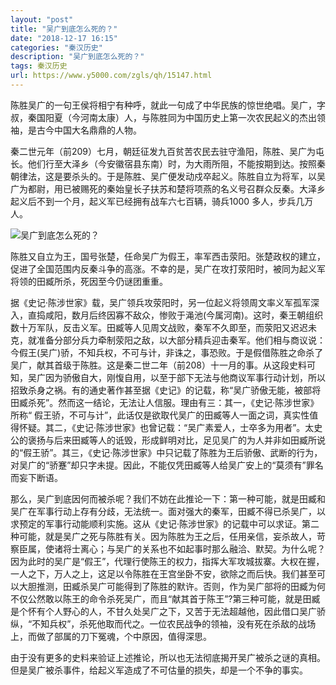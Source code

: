 ```yaml
---
layout: "post"
title: "吴广到底怎么死的？"
date: "2018-12-17 16:15"
categories: "秦汉历史"
description: "吴广到底怎么死的？"
tags: 秦汉历史
url: https://www.y5000.com/zgls/qh/15147.html
---
```






陈胜吴广的一句王侯将相宁有种呼，就此一句成了中华民族的惊世绝唱。吴广，字叔，秦国阳夏（今河南太康）人，与陈胜同为中国历史上第一次农民起义的杰出领袖，是古今中国大名鼎鼎的人物。

秦二世元年（前209）七月，朝廷征发九百贫苦农民去驻守渔阳，陈胜、吴广为屯长。他们行至大泽乡（今安徽宿县东南）时，为大雨所阻，不能按期到达。按照秦朝律法，这是要杀头的。于是陈胜、吴广便发动戍卒起义。陈胜自立为将军，以吴广为都尉，用已被赐死的秦始皇长子扶苏和楚将项燕的名义号召群众反秦。大泽乡起义后不到一个月，起义军已经拥有战车六七百辆，骑兵1000
多人，步兵几万人。

![吴广到底怎么死的？](/uploads/allimg/170227/6-1F22G3432BJ.JPG)

陈胜又自立为王，国号张楚，任命吴广为假王，率军西击荥阳。张楚政权的建立，促进了全国范围内反秦斗争的高涨。不幸的是，吴广在攻打荥阳时，被同为起义军将领的田臧所杀，死因至今仍谜团重重。

据《史记·陈涉世家》载，吴广领兵攻荥阳时，另一位起义将领周文率义军孤军深入，直捣咸阳，数月后终因寡不敌众，惨败于渑池(今属河南)。这时，秦王朝组织数十万军队，反击义军。田臧等人见周文战败，秦军不久即至，而荥阳又迟迟未克，就准备分部分兵力牵制荥阳之敌，以大部分精兵迎击秦军。他们相与商议说：今假王(吴广)骄，不知兵权，不可与计，非诛之，事恐败。于是假借陈胜之命杀了吴广，献其首级于陈胜。这是秦二世二年（前208）十一月的事。从这段史料可知，吴广因为骄傲自大，刚愎自用，以至于部下无法与他商议军事行动计划，所以招致杀身之祸。有的通史著作甚至据《史记》的记载，称“吴广骄傲无能，被部将田臧杀死”。然而这一结论，无法让人信服。理由有三：其一，《史记·陈涉世家》所称“
假王骄，不可与计”，此话仅是欲取代吴广的田臧等人一面之词，真实性值得怀疑。其二，《史记·陈涉世家》也曾记载：“吴广素爱人，士卒多为用者”。太史公的褒扬与后来田臧等人的诋毁，形成鲜明对比，足见吴广的为人并非如田臧所说的“假王骄”。其三，《史记·陈涉世家》中只记载了陈胜为王后骄傲、武断的行为，对吴广的“骄蹇”却只字未提。因此，不能仅凭田臧等人给吴广安上的“莫须有”罪名而妄下断语。

那么，吴广到底因何而被杀呢？我们不妨在此推论一下：第一种可能，就是田臧和吴广在军事行动上存有分歧，无法统一。面对强大的秦军，田臧不得已杀吴广，以求预定的军事行动能顺利实施。这从《史记·陈涉世家》的记载中可以求证。第二种可能，就是吴广之死与陈胜有关。因为陈胜为王之后，任用亲信，妄杀故人，苛察臣属，使诸将士离心；与吴广的关系也不如起事时那么融洽、默契。为什么呢？因为此时的吴广是“假王”，代理行使陈王的权力，指挥大军攻城拔寨。大权在握，一人之下，万人之上，这足以令陈胜在王宫坐卧不安，欲除之而后快。我们甚至可以大胆推测，田臧杀吴广可能得到了陈胜的默许。否则，作为吴广部将的田臧为何不仅公然敢以陈王的命令杀死吴广，而且“献其首于陈王”?第三种可能，就是田臧是个怀有个人野心的人，不甘久处吴广之下，又苦于无法超越他，因此借口吴广骄纵，“不知兵权”，杀死他取而代之。一位农民战争的领袖，没有死在杀敌的战场上，而做了部属的刀下冤魂，个中原因，值得深思。

由于没有更多的史料来验证上述推论，所以也无法彻底揭开吴广被杀之谜的真相。但是吴广被杀事件，给起义军造成了不可估量的损失，却是一个不争的事实。
